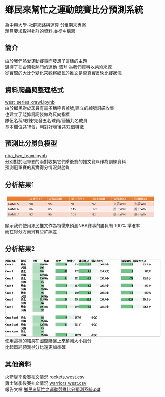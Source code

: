 # 鄉民來幫忙之運動競賽比分預測系統
為中興大學-社群網路與運算 分組期末專案  
題目要求取得社群的資料,並從中構思  

## 簡介
由於我們熱愛運動賽事而發想了這樣的主題  
選擇了在台灣較熱門的運動-籃球 為我們資料收集的來源  
從實際的大比分變化來觀察鄉民的推文是否真實反映比賽狀況    

## 資料爬蟲與整理格式
[west_series_crawl.ipynb](https://github.com/KS-Jin/NBA-prediction-by-PTT-retweets/blob/master/west_series_crawl.ipynb)  
由於鄉民對於球員有需多稱呼與綽號,建立的綽號詞袋收集  
也建立了貶抑詞詞袋做為反向指標  
隊伍名稱/教練/先發五名球員/替補九名成員  
基本欄位共16個，判對好壞後共32個特徵  

## 預測比分勝負模型
[nba_two_team.ipynb](https://github.com/KS-Jin/NBA-prediction-by-PTT-retweets/blob/master/nba_two_team.ipynb)  
分別對於冠軍賽的兩對收集它們季後賽的推文資料作為訓練資料  
預測冠軍賽的真實得分情況與勝負
  
## 分析結果1
![image](https://github.com/KS-Jin/NBA-prediction-by-PTT-retweets/blob/master/pic/pic1.JPG) 
 顯示我們使用鄉民推文作為特徵來預測NBA賽事的勝負有 100% 準確率  
 而在得分方面則有些許誤差  
 
## 分析結果2
![image](https://github.com/KS-Jin/NBA-prediction-by-PTT-retweets/blob/master/pic/pic2.JPG)  
使用這樣的結果在國際賭盤上來預測大小讓分  
比起單純預測得分比還更加準確  

## 其他資料
火箭隊季後賽推文情況 [rockets_west.csv](https://github.com/KS-Jin/NBA-prediction-by-PTT-retweets/blob/master/rockets_west.csv)  
勇士隊季後賽推文情況 [warriors_west.csv](https://github.com/KS-Jin/NBA-prediction-by-PTT-retweets/blob/master/warriors_west.csv)  
報告文檔 [鄉民來幫忙之運動競賽比分預測系統.pdf](https://github.com/KS-Jin/NBA-prediction-by-PTT-retweets/blob/master/%E9%84%89%E6%B0%91%E4%BE%86%E5%B9%AB%E5%BF%99%E4%B9%8B%E9%81%8B%E5%8B%95%E7%AB%B6%E8%B3%BD%E6%AF%94%E5%88%86%E9%A0%90%E6%B8%AC%E7%B3%BB%E7%B5%B1.pdf)  


 